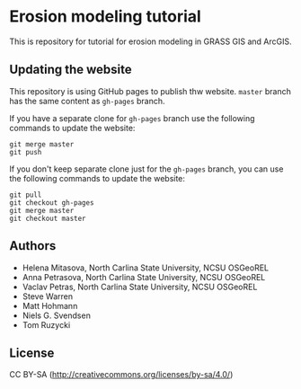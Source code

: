 Erosion modeling tutorial
=========================

This is repository for tutorial for erosion modeling in GRASS GIS and ArcGIS.

Updating the website
--------------------

This repository is using GitHub pages to publish thw website.
`master` branch has the same content as `gh-pages` branch.

If you have a separate clone for `gh-pages` branch use the following
commands to update the website:

    git merge master
    git push

If you don't keep separate clone just for the `gh-pages` branch, you can
use the following commands to update the website:

    git pull
    git checkout gh-pages
    git merge master
    git checkout master

Authors
-------

 * Helena Mitasova, North Carlina State University, NCSU OSGeoREL
 * Anna Petrasova, North Carlina State University, NCSU OSGeoREL
 * Vaclav Petras, North Carlina State University, NCSU OSGeoREL
 * Steve Warren
 * Matt Hohmann
 * Niels G. Svendsen
 * Tom Ruzycki

License
-------

CC BY-SA (http://creativecommons.org/licenses/by-sa/4.0/)
